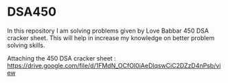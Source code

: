 # DSA450

In this repository I am solving problems given by Love Babbar 450 DSA cracker sheet. This will help in 
increase my knowledge on better problem solving skills.

Attaching the 450 DSA cracker sheet : https://drive.google.com/file/d/1FMdN_OCfOI0iAeDlqswCiC2DZzD4nPsb/view
